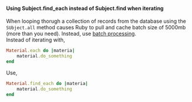 #### Using Subject.find_each instead of Subject.find when iterating
When looping thorugh a collection of records from the database using the `SUbject.all` method causes Ruby to pull and cache batch size of 5000mb (more than you need). Instead, use [batch processing](http://api.rubyonrails.org/classes/ActiveRecord/Batches.html).<br>
Instead of iterating with, <br>
```ruby
Material.each do |materia|
    material.do_something
end
```
Use,
```ruby
Material.find_each do |materia|
    material.do_something
end
```